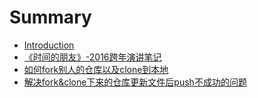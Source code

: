 # Summary

* [Introduction](README.md)
* [《时间的朋友》-2016跨年演讲笔记](《时间的朋友》-2016跨年演讲笔记.md)
* [如何fork别人的仓库以及clone到本地](如何fork别人的仓库以及clone到本地.md)
* [解决fork&clone下来的仓库更新文件后push不成功的问题](如何建立gitbook.md)

